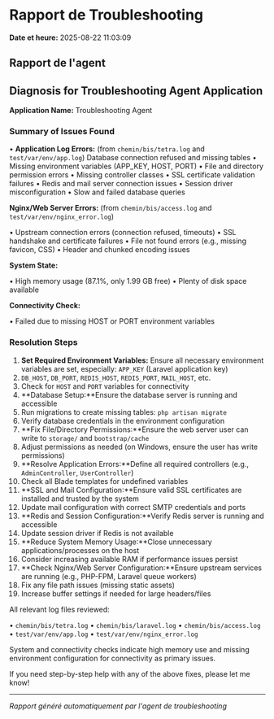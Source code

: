# Rapport de Troubleshooting

**Date et heure:** 2025-08-22 11:03:09

## Rapport de l'agent

## Diagnosis for Troubleshooting Agent Application

**Application Name:** Troubleshooting Agent

### Summary of Issues Found

• **Application Log Errors:** (from `chemin/bis/tetra.log` and `test/var/env/app.log`) Database connection refused and missing tables
• Missing environment variables (APP_KEY, HOST, PORT)
• File and directory permission errors
• Missing controller classes
• SSL certificate validation failures
• Redis and mail server connection issues
• Session driver misconfiguration
• Slow and failed database queries

**Nginx/Web Server Errors:** (from `chemin/bis/access.log` and `test/var/env/nginx_error.log`) 

• Upstream connection errors (connection refused, timeouts)
• SSL handshake and certificate failures
• File not found errors (e.g., missing favicon, CSS)
• Header and chunked encoding issues

**System State:**

• High memory usage (87.1%, only 1.99 GB free)
• Plenty of disk space available

**Connectivity Check:**

• Failed due to missing HOST or PORT environment variables

### Resolution Steps

1. **Set Required Environment Variables:** Ensure all necessary environment variables are set, especially: `APP_KEY` (Laravel application key)
2. `DB_HOST`, `DB_PORT`, `REDIS_HOST`, `REDIS_PORT`, `MAIL_HOST`, etc.
3. Check for `HOST` and `PORT` variables for connectivity
4. **Database Setup:**Ensure the database server is running and accessible
5. Run migrations to create missing tables: `php artisan migrate`
6. Verify database credentials in the environment configuration
7. **Fix File/Directory Permissions:**Ensure the web server user can write to `storage/` and `bootstrap/cache`
8. Adjust permissions as needed (on Windows, ensure the user has write permissions)
9. **Resolve Application Errors:**Define all required controllers (e.g., `AdminController`, `UserController`)
10. Check all Blade templates for undefined variables
11. **SSL and Mail Configuration:**Ensure valid SSL certificates are installed and trusted by the system
12. Update mail configuration with correct SMTP credentials and ports
13. **Redis and Session Configuration:**Verify Redis server is running and accessible
14. Update session driver if Redis is not available
15. **Reduce System Memory Usage:**Close unnecessary applications/processes on the host
16. Consider increasing available RAM if performance issues persist
17. **Check Nginx/Web Server Configuration:**Ensure upstream services are running (e.g., PHP-FPM, Laravel queue workers)
18. Fix any file path issues (missing static assets)
19. Increase buffer settings if needed for large headers/files

All relevant log files reviewed:

• `chemin/bis/tetra.log`
• `chemin/bis/laravel.log`
• `chemin/bis/access.log`
• `test/var/env/app.log`
• `test/var/env/nginx_error.log`

System and connectivity checks indicate high memory use and missing environment configuration for connectivity as primary issues.

If you need step-by-step help with any of the above fixes, please let me know!

---
*Rapport généré automatiquement par l'agent de troubleshooting*
